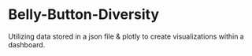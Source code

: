 # Belly-Button-Diversity
Utilizing data stored in a json file &amp; plotly to create visualizations within a dashboard. 
